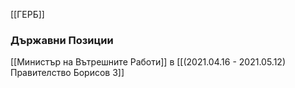 [[ГЕРБ]]

### Държавни Позиции
[[Министър на Вътрешните Работи]] в [[(2021.04.16 - 2021.05.12) Правителство Борисов 3]]